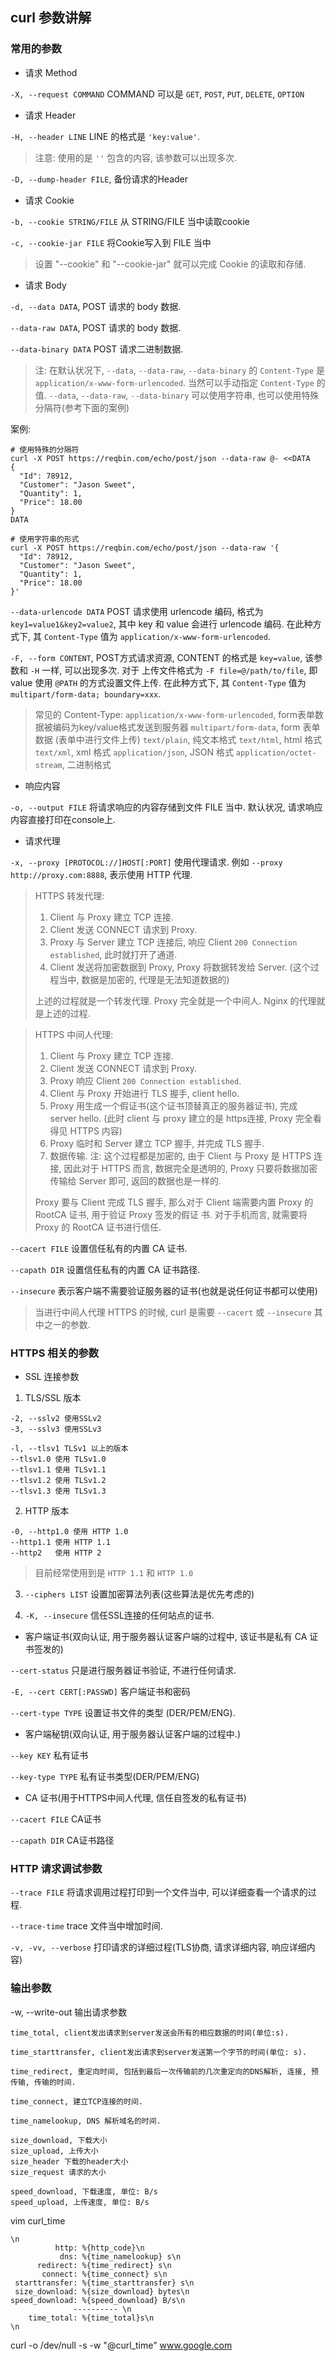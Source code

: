 ## curl 参数讲解

### 常用的参数

- 请求 Method

`-X, --request COMMAND` COMMAND 可以是 `GET`, `POST`, `PUT`, `DELETE`, `OPTION`

- 请求 Header

`-H, --header LINE` LINE 的格式是 `'key:value'`.

> 注意: 使用的是 `''` 包含的内容, 该参数可以出现多次.

`-D, --dump-header FILE`, 备份请求的Header 

- 请求 Cookie 

`-b, --cookie STRING/FILE` 从 STRING/FILE 当中读取cookie

`-c, --cookie-jar FILE` 将Cookie写入到 FILE 当中

> 设置 "--cookie" 和 "--cookie-jar" 就可以完成 Cookie 的读取和存储. 

- 请求 Body 

`-d, --data DATA`, POST 请求的 body 数据. 

`--data-raw DATA`, POST 请求的 body 数据.

`--data-binary DATA` POST 请求二进制数据.

> 注: 在默认状况下, `--data`, `--data-raw`, `--data-binary` 的 `Content-Type` 是 
`application/x-www-form-urlencoded`. 当然可以手动指定 `Content-Type` 的值.
> `--data`, `--data-raw`, `--data-binary` 可以使用字符串, 也可以使用特殊分隔符(参考下面的案例)

案例:

```
# 使用特殊的分隔符
curl -X POST https://reqbin.com/echo/post/json --data-raw @- <<DATA
{             
  "Id": 78912,
  "Customer": "Jason Sweet",
  "Quantity": 1,
  "Price": 18.00
}
DATA

# 使用字符串的形式
curl -X POST https://reqbin.com/echo/post/json --data-raw '{             
  "Id": 78912,
  "Customer": "Jason Sweet",
  "Quantity": 1,
  "Price": 18.00
}'
```

`--data-urlencode DATA` POST 请求使用 urlencode 编码, 格式为 `key1=value1&key2=value2`, 其中 key 和 value 
会进行 urlencode 编码. 在此种方式下, 其 `Content-Type` 值为 `application/x-www-form-urlencoded`.


`-F, --form CONTENT`, POST方式请求资源, CONTENT 的格式是 `key=value`, 该参数和 `-H` 一样, 可以出现多次. 对于
上传文件格式为 `-F file=@/path/to/file`, 即 value 使用 `@PATH` 的方式设置文件上传.
在此种方式下, 其 `Content-Type` 值为 `multipart/form-data; boundary=xxx`.

> 常见的 Content-Type:
> `application/x-www-form-urlencoded`, form表单数据被编码为key/value格式发送到服务器
> `multipart/form-data`, form 表单数据 (表单中进行文件上传)
> `text/plain`, 纯文本格式
> `text/html`, html 格式
> `text/xml`, xml 格式
> `application/json`, JSON 格式
> `application/octet-stream`, 二进制格式


- 响应内容

`-o, --output FILE` 将请求响应的内容存储到文件 FILE 当中. 默认状况, 请求响应内容直接打印在console上.


- 请求代理

`-x, --proxy [PROTOCOL://]HOST[:PORT]` 使用代理请求. 例如 `--proxy http://proxy.com:8888`, 表示使用 HTTP
代理. 

> HTTPS 转发代理:
> 1. Client 与 Proxy 建立 TCP 连接.
> 1. Client 发送 CONNECT 请求到 Proxy.
> 2. Proxy 与 Server 建立 TCP 连接后, 响应 Client `200 Connection established`, 此时就打开了通道.
> 3. Client 发送将加密数据到 Proxy, Proxy 将数据转发给 Server. (这个过程当中, 数据是加密的, 代理是无法知道数据的)
>
> 上述的过程就是一个转发代理. Proxy 完全就是一个中间人. Nginx 的代理就是上述的过程.

> HTTPS 中间人代理:
> 1. Client 与 Proxy 建立 TCP 连接.
> 1. Client 发送 CONNECT 请求到 Proxy.
> 2. Proxy 响应 Client `200 Connection established`. 
> 3. Client 与 Proxy 开始进行 TLS 握手, client hello.
> 4. Proxy 用生成一个假证书(这个证书顶替真正的服务器证书), 完成 server hello. (此时 client 与 proxy 建立的是 
> https连接, Proxy 完全看得见 HTTPS 内容)
> 5. Proxy 临时和 Server 建立 TCP 握手, 并完成 TLS 握手.
> 6. 数据传输. 注: 这个过程都是加密的, 由于 Client 与 Proxy 是 HTTPS 连接, 因此对于 HTTPS 而言, 数据完全是透明的,
> Proxy 只要将数据加密传输给 Server 即可, 返回的数据也是一样的.
>
> Proxy 要与 Client 完成 TLS 握手, 那么对于 Client 端需要内置 Proxy 的 RootCA 证书, 用于验证 Proxy 签发的假证
书. 对于手机而言, 就需要将 Proxy 的 RootCA 证书进行信任.

`--cacert FILE` 设置信任私有的内置 CA 证书. 

`--capath DIR` 设置信任私有的内置 CA 证书路径.

`--insecure` 表示客户端不需要验证服务器的证书(也就是说任何证书都可以使用)

> 当进行中间人代理 HTTPS 的时候, curl 是需要 `--cacert` 或 `--insecure` 其中之一的参数. 


### HTTPS 相关的参数

- SSL 连接参数

1) TLS/SSL 版本 
```
-2, --sslv2 使用SSLv2
-3, --sslv3 使用SSLv3

-l, --tlsv1 TLSv1 以上的版本
--tlsv1.0 使用 TLSv1.0
--tlsv1.1 使用 TLSv1.1
--tlsv1.2 使用 TLSv1.2
--tlsv1.3 使用 TLSv1.3
```
   
2) HTTP 版本
``` 
-0, --http1.0 使用 HTTP 1.0
--http1.1 使用 HTTP 1.1
--http2   使用 HTTP 2 
```

> 目前经常使用到是 `HTTP 1.1` 和 `HTTP 1.0`

3) `--ciphers LIST` 设置加密算法列表(这些算法是优先考虑的)

4) `-K, --insecure` 信任SSL连接的任何站点的证书.


- 客户端证书(双向认证, 用于服务器认证客户端的过程中, 该证书是私有 CA 证书签发的)

`--cert-status` 只是进行服务器证书验证, 不进行任何请求.

`-E, --cert CERT[:PASSWD]` 客户端证书和密码

`--cert-type TYPE` 设置证书文件的类型 (DER/PEM/ENG). 


- 客户端秘钥(双向认证, 用于服务器认证客户端的过程中.) 

`--key KEY` 私有证书

`--key-type TYPE` 私有证书类型(DER/PEM/ENG)


- CA 证书(用于HTTPS中间人代理, 信任自签发的私有证书)

`--cacert FILE` CA证书

`--capath DIR` CA证书路径


### HTTP 请求调试参数

`--trace FILE` 将请求调用过程打印到一个文件当中, 可以详细查看一个请求的过程.

`--trace-time` trace 文件当中增加时间.

`-v, -vv, --verbose` 打印请求的详细过程(TLS协商, 请求详细内容, 响应详细内容)

### 输出参数

-w, --write-out <format> 输出请求参数

```
time_total, client发出请求到server发送会所有的相应数据的时间(单位:s).

time_starttransfer, client发出请求到server发送第一个字节的时间(单位: s).

time_redirect, 重定向时间, 包括到最后一次传输前的几次重定向的DNS解析, 连接, 预传输, 传输的时间.

time_connect, 建立TCP连接的时间.

time_namelookup, DNS 解析域名的时间.

size_download, 下载大小
size_upload, 上传大小
size_header 下载的header大小
size_request 请求的大小

speed_download, 下载速度, 单位: B/s
speed_upload, 上传速度, 单位: B/s
```


vim curl_time
```
\n
          http: %{http_code}\n
           dns: %{time_namelookup} s\n
      redirect: %{time_redirect} s\n
       connect: %{time_connect} s\n
 starttransfer: %{time_starttransfer} s\n
 size_download: %{size_download} bytes\n
speed_download: %{speed_download} B/s\n
              ---------- \n
    time_total: %{time_total}s\n
\n
```

curl -o /dev/null -s -w "@curl_time" www.google.com
